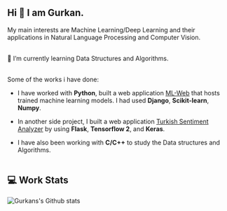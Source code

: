 ## Hi 👋 I am Gurkan.

My main interests are Machine Learning/Deep Learning and their applications in Natural Language Processing and Computer Vision.<br /><br />

🌱 I’m currently learning Data Structures and Algorithms.<br /><br />

Some of the works i have done:

- I have worked with **Python**, built a web application [ML-Web](https://github.com/gurkandyilmaz/ml-website) that hosts trained machine learning models. I had used **Django**, **Scikit-learn**, **Numpy**.
- In another side project, I built a web application [Turkish Sentiment Analyzer](https://github.com/gurkandyilmaz/sentiment) by using **Flask**, **Tensorflow 2**, and **Keras**.

- I have also been working with **C/C++** to study the Data structures and Algorithms.<br /><br />

 
## 💻 Work Stats

![Gurkans's Github stats](https://github-readme-stats.vercel.app/api?username=gurkandyilmaz&show_icons=true)


<!--
- 🔭 I’m currently working on ...
- 🌱 I’m currently learning 
- 👯 I’m looking to collaborate on ...
- 🤔 I’m looking for help with ...
- 💬 Ask me about ...
- 📫 How to reach me: ...
- 😄 Pronouns: ...
- ⚡ Fun fact: ...

-->
